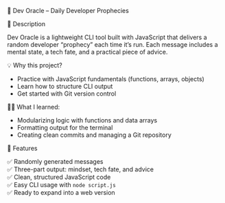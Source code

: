 🔮 Dev Oracle – Daily Developer Prophecies

📌 Description

Dev Oracle is a lightweight CLI tool built with JavaScript that delivers a random developer “prophecy” each time it’s run. Each message includes a mental state, a tech fate, and a practical piece of advice.

💡 Why this project?

- Practice with JavaScript fundamentals (functions, arrays, objects)
- Learn how to structure CLI output
- Get started with Git version control

👨‍💻 What I learned:

- Modularizing logic with functions and data arrays
- Formatting output for the terminal
- Creating clean commits and managing a Git repository

🚀 Features

✅ Randomly generated messages  
✅ Three-part output: mindset, tech fate, and advice  
✅ Clean, structured JavaScript code  
✅ Easy CLI usage with `node script.js`  
✅ Ready to expand into a web version